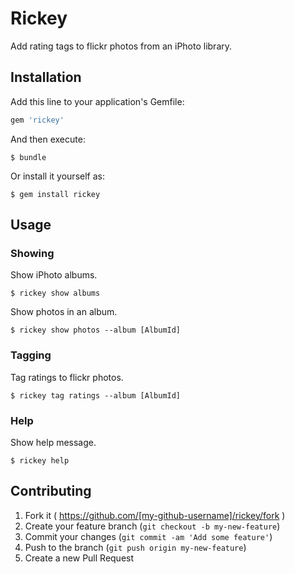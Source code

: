 # Rickey

Add rating tags to flickr photos from an iPhoto library.

## Installation

Add this line to your application's Gemfile:

```ruby
gem 'rickey'
```

And then execute:

    $ bundle

Or install it yourself as:

    $ gem install rickey

## Usage

### Showing

Show iPhoto albums.

    $ rickey show albums

Show photos in an album.

    $ rickey show photos --album [AlbumId]

### Tagging

Tag ratings to flickr photos.

    $ rickey tag ratings --album [AlbumId]

### Help

Show help message.

    $ rickey help

## Contributing

1. Fork it ( https://github.com/[my-github-username]/rickey/fork )
2. Create your feature branch (`git checkout -b my-new-feature`)
3. Commit your changes (`git commit -am 'Add some feature'`)
4. Push to the branch (`git push origin my-new-feature`)
5. Create a new Pull Request
